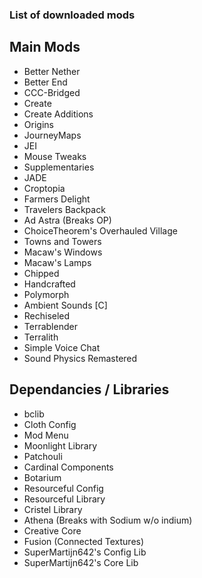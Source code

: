 ### List of downloaded mods

## Main Mods
 * Better Nether
 * Better End
 * CCC-Bridged
 * Create
 * Create Additions
 * Origins
 * JourneyMaps
 * JEI
 * Mouse Tweaks
 * Supplementaries
 * JADE
 * Croptopia
 * Farmers Delight
 * Travelers Backpack
 * Ad Astra (Breaks OP)
 * ChoiceTheorem's Overhauled Village
 * Towns and Towers
 * Macaw's Windows
 * Macaw's Lamps
 * Chipped
 * Handcrafted
 * Polymorph
 * Ambient Sounds [C]
 * Rechiseled
 * Terrablender
 * Terralith
 * Simple Voice Chat
 * Sound Physics Remastered

## Dependancies / Libraries
 * bclib
 * Cloth Config
 * Mod Menu
 * Moonlight Library
 * Patchouli
 * Cardinal Components
 * Botarium
 * Resourceful Config
 * Resourceful Library
 * Cristel Library
 * Athena (Breaks with Sodium w/o indium)
 * Creative Core
 * Fusion (Connected Textures)
 * SuperMartijn642's Config Lib
 * SuperMartijn642's Core Lib